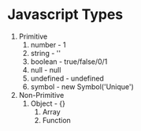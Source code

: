 # Javascript Types

1. Primitive 
   1. number - 1
   2. string - ''
   3. boolean - true/false/0/1
   4. null - null
   5. undefined - undefined
   6. symbol - new Symbol('Unique')
2. Non-Primitive
   1. Object - {}
      1. Array
      2. Function
